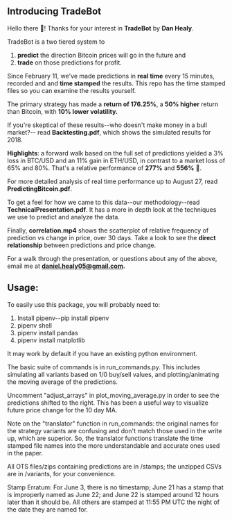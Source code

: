 <h2>Introducing TradeBot</h2>

Hello there 👋! Thanks for your interest in <strong>TradeBot</strong> by <strong>Dan Healy</strong>.

TradeBot is a two tiered system to
1. <strong>predict</strong> the direction Bitcoin prices will go in the future and
2. <strong>trade</strong> on those predictions for profit.

Since February 11, we've made predictions in <strong>real time</strong> every 15 minutes,
recorded and and <strong>time stamped</strong> the results. This repo has the time stamped files so
you can examine the results yourself.

The primary strategy has made a <strong>return of 176.25%</strong>,
a <strong>50% higher</strong> return than Bitcoin, with <strong>10% lower volatility.</strong>

If you're skeptical of these results--who doesn't make money in a bull market?--
read <strong>Backtesting.pdf</strong>, which shows the simulated results for 2018.

<strong>Highlights</strong>: a forward walk based on the full set of predictions yielded a 3% loss in BTC/USD
and an 11% gain in ETH/USD, in contrast to a market loss of 65% and 80%. That's
a relative performance of <strong>277%</strong> and <strong>556%</strong> 🤑.

For more detailed analysis of real time performance up to August 27, read
<strong>PredictingBitcoin.pdf</strong>.

To get a feel for how we came to this data--our methodology--read
<strong>TechnicalPresentation.pdf</strong>. It has a more in depth look at the techniques
we use to predict and analyze the data.

Finally, <strong>correlation.mp4</strong> shows the scatterplot of relative frequency of prediction
vs change in price, over 30 days. Take a look to see the <strong>direct relationship</strong>
between predictions and price change.

For a walk through the presentation, or questions about any of the above, email
me at <strong>daniel.healy05@gmail.com.</strong>

<h2>Usage:</h2>

To easily use this package, you will probably need to:

1. Install pipenv--pip install pipenv
2. pipenv shell
3. pipenv install pandas
4. pipenv install matplotlib

It may work by default if you have an existing python environment.

The basic suite of commands is in run_commands.py. This includes simulating
all variants based on 1/0 buy/sell values, and plotting/animating the moving
average of the predictions.

Uncomment "adjust_arrays" in plot_moving_average.py in order to see the
predictions shifted to the right. This has been a useful way to visualize future
price change for the 10 day MA.

Note on the "translator" function in run_commands: the original names for the
strategy variants are confusing and don't match those used in the write up,
which are superior. So, the translator functions translate the time stamped
file names into the more understandable and accurate ones used in the paper.

All OTS files/zips containing predictions are in /stamps; the unzipped CSVs are
in /variants, for your convenience.

Stamp Erratum:
For June 3, there is no timestamp;
June 21 has a stamp that is improperly named as June 22;
and June 22 is stamped around 12 hours later than it should be.
All others are stamped at 11:55 PM UTC the night of the date they are named for.
